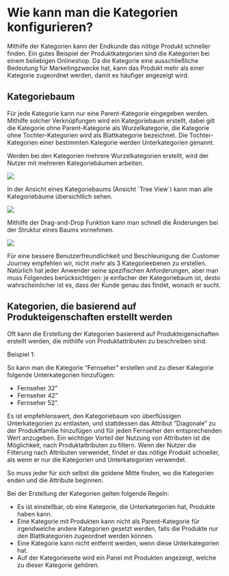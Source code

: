 # Wie kann man die Kategorien konfigurieren?

Mithilfe der Kategorien kann der Endkunde das nötige Produkt schneller finden. Ein gutes Beispiel der Produktkategorien sind die Kategorien bei einem beliebigen Onlineshop. Da die Kategorie eine ausschließliche Bedeutung für Marketingzwecke hat, kann das Produkt mehr als einer Kategorie zugeordnet werden, damit es häufiger angezeigt wird. 

## Kategoriebaum

Für jede Kategorie kann nur eine Parent-Kategorie eingegeben werden. Mithilfe solcher Verknüpfungen wird ein Kategoriebaum erstellt, dabei gilt die Kategorie ohne Parent-Kategorie als Wurzelkategorie, die Kategorie ohne Tochter-Kategorien wird als Blattkategorie bezeichnet. Die Tochter-Kategorien einer bestimmten Kategorie werden Unterkategorien genannt. 

Werden bei den Kategorien mehrere Wurzelkategorien erstellt, wird der Nutzer mit mehreren Kategoriebäumen arbeiten.

![](images/image58.png)

In der Ansicht eines Kategoriebaums (Ansicht \`Tree View\`) kann man alle Kategoriebäume übersichtlich sehen.

![](images/image40.png)

Mithilfe der Drag-and-Drop Funktion kann man schnell die Änderungen bei der Struktur eines Baums vornehmen.

![](images/image18.png)

Für eine bessere Benutzerfreundlichkeit und Beschleunigung der Customer Journey empfehlen wir, nicht mehr als 3 Kategorieebenen zu erstellen. Natürlich hat jeder Anwender seine spezifischen Anforderungen, aber man muss Folgendes berücksichtigen: je einfacher der Kategoriebaum ist, desto wahrscheinlicher ist es, dass der Kunde genau das findet, wonach er sucht.

## Kategorien, die basierend auf Produkteigenschaften erstellt werden

Oft kann die Erstellung der Kategorien basierend auf Produkteigenschaften erstellt werden, die mithilfe von Produktattributen zu beschreiben sind. 

Beispiel 1:

So kann man die Kategorie “Fernseher” erstellen und zu dieser Kategorie folgende Unterkategorien hinzufügen: 

-   Fernseher 32”
-   Fernseher 42”
-   Fernseher 52”.

Es ist empfehlenswert, den Kategoriebaum von überflüssigen Unterkategorien zu entlasten, und stattdessen das Attribut “Diagonale” zu der Produktfamilie hinzufügen und für jeden Fernseher den entsprechenden Wert anzugeben. Ein wichtiger Vorteil der Nutzung von Attributen ist die Möglichkeit, nach Produktattributen zu filtern. Wenn der Nutzer die Filterung nach Attributen verwendet, findet er das nötige Produkt schneller, als wenn er nur die Kategorien und Unterkategorien verwendet.

So muss jeder für sich selbst die goldene Mitte finden, wo die Kategorien enden und die Attribute beginnen.

Bei der Erstellung der Kategorien gelten folgende Regeln: 

-   Es ist einstellbar, ob eine Kategorie, die Unterkategorien hat, Produkte haben kann.
-   Eine Kategorie mit Produkten kann nicht als Parent-Kategorie für irgendwelche andere Kategorien gesetzt werden, falls die Produkte nur den Blattkategorien zugeordnet werden können.
-   Eine Kategorie kann nicht entfernt werden, wenn diese Unterkategorien hat.
-   Auf der Kategorieseite wird ein Panel mit Produkten angezeigt, welche zu dieser Kategorie gehören.
